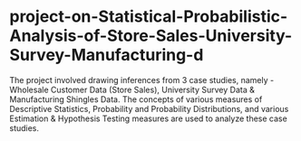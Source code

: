 # project-on-Statistical-Probabilistic-Analysis-of-Store-Sales-University-Survey-Manufacturing-d
The project involved drawing inferences from 3 case studies, namely - Wholesale Customer Data (Store Sales), University Survey Data &amp; Manufacturing Shingles Data. The concepts of various measures of Descriptive Statistics, Probability and Probability Distributions, and various Estimation &amp; Hypothesis Testing measures are used to analyze these case studies.
